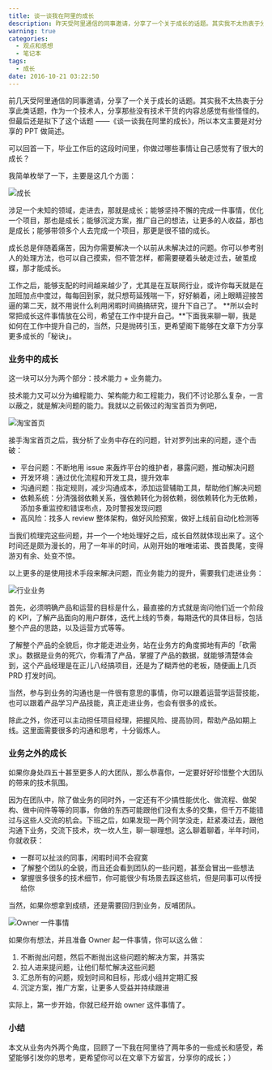 ```yaml
---
title: 谈一谈我在阿里的成长
description: 昨天受阿里通信的同事邀请，分享了一个关于成长的话题。其实我不太热衷于分享此类话题，作为一个技术人，分享那些没有技术干货的内容总感觉有些怪怪的，无奈，还是拟下了这个话题——《谈一谈我在阿里的成长》，所以本文主要是分享的 PPT 简述。
warning: true
categories:
  - 观点和感想
  - 笔记本
tags:
  - 成长
date: 2016-10-21 03:22:50
---
```



前几天受阿里通信的同事邀请，分享了一个关于成长的话题。其实我不太热衷于分享此类话题，作为一个技术人，分享那些没有技术干货的内容总感觉有些怪怪的。但最后还是拟下了这个话题 ——《谈一谈我在阿里的成长》，所以本文主要是对分享的 PPT 做简述。

<!--more-->

可以回首一下，毕业工作后的这段时间里，你做过哪些事情让自己感觉有了很大的成长？

我简单枚举了一下，主要是这几个方面：

![成长](https://cdn.jsdelivr.net/gh/barretlee/blog/blog/src/blogimgs/2016/10/21/65e4f1e6gw1f8zamgkq8pj20pa0e9gmd.jpg)<!--<source src="http://ww4.sinaimg.cn/large/65e4f1e6gw1f8zamgkq8pj20pa0e9gmd.jpg">-->

涉足一个未知的领域，走进去，那就是成长；能够坚持不懈的完成一件事情，优化一个项目，那也是成长；能够沉淀方案，推广自己的想法，让更多的人收益，那也是成长；能够带领多个人去完成一个项目，那更是很不错的成长。

成长总是伴随着痛苦，因为你需要解决一个以前从未解决过的问题。你可以参考别人的处理方法，也可以自己摸索，但不管怎样，都需要硬着头破走过去，破茧成蝶，那才能成长。

工作之后，能够支配的时间越来越少了，尤其是在互联网行业，或许你每天就是在加班加点中度过，每每回到家，就只想苟延残喘一下，好好躺着，闭上眼睛迎接苦逼的第二天，就不用说什么利用闲暇时间搞搞研究，提升下自己了。 **所以会时常把成长这件事情放在公司，希望在工作中提升自己。**下面我来聊一聊，我是如何在工作中提升自己的，当然，只是抛砖引玉，更希望阁下能够在文章下方分享更多成长的「秘诀」。

### 业务中的成长

这一块可以分为两个部分：技术能力 + 业务能力。

技术能力又可以分为编程能力、架构能力和工程能力，我们不讨论那么复杂，一言以蔽之，就是解决问题的能力。我就以之前做过的淘宝首页为例吧，

![淘宝首页](https://cdn.jsdelivr.net/gh/barretlee/blog/blog/src/blogimgs/2016/10/21/65e4f1e6gw1f8zb1946y3j20p80e5mzf.jpg)<!--<source src="http://ww2.sinaimg.cn/large/65e4f1e6gw1f8zb1946y3j20p80e5mzf.jpg">-->

接手淘宝首页之后，我分析了业务中存在的问题，针对罗列出来的问题，逐个击破：

- 平台问题：不断地用 issue 来轰炸平台的维护者，暴露问题，推动解决问题
- 开发环境：通过优化流程和开发工具，提升效率
- 沟通问题：指定规则，减少沟通成本，添加运营辅助工具，帮助他们解决问题
- 依赖系统：分清强弱依赖关系，强依赖转化为弱依赖，弱依赖转化为无依赖，添加多重监控和错误布点，及时警报发现问题
- 高风险：找多人 review 整体架构，做好风险预案，做好上线前自动化检测等

当我们梳理完这些问题，并一个一个地处理好之后，成长自然就体现出来了。这个时间还是颇为漫长的，用了一年半的时间，从刚开始的唯唯诺诺、畏首畏尾，变得游刃有余、处变不惊。

以上更多的是使用技术手段来解决问题，而业务能力的提升，需要我们走进业务：

![行业业务](https://cdn.jsdelivr.net/gh/barretlee/blog/blog/src/blogimgs/2016/10/21/65e4f1e6gw1f8zb97yvttj20pa0e6dgg.jpg)<!--<source src="http://ww4.sinaimg.cn/large/65e4f1e6gw1f8zb97yvttj20pa0e6dgg.jpg">-->

首先，必须明确产品和运营的目标是什么，最直接的方式就是询问他们近一个阶段的 KPI，了解产品面向的用户群体，迭代上线的节奏，每期迭代的具体目标，包括整个产品的思路，以及运营方式等等。

了解整个产品的全貌后，你才能走进业务，站在业务方的角度掷地有声的「砍需求」。数据是业务的死穴，你看清了产品，掌握了产品的数据，就能够清楚体会到，这个产品经理是在正儿八经搞项目，还是为了糊弄他的老板，随便画上几页 PRD 打发时间。

当然，参与到业务的沟通也是一件很有意思的事情，你可以跟着运营学运营技能，也可以跟着产品学习产品技能，真正走进业务，也会有很多的成长。

除此之外，你还可以主动担任项目经理，把握风险、提高协同，帮助产品如期上线。这里面需要很多的沟通和思考，十分锻炼人。

### 业务之外的成长

如果你身处四五十甚至更多人的大团队，那么恭喜你，一定要好好珍惜整个大团队的带来的技术氛围。

因为在团队中，除了做业务的同时外，一定还有不少搞性能优化、做流程、做架构、做中间件等等的同事，你做的东西可能跟他们没有太多的交集，但千万不能错过与这些人交流的机会。下班之后，如果发现一两个同学没走，赶紧凑过去，跟他沟通下业务，交流下技术，坎一坎人生，聊一聊理想。这么聊着聊着，半年时间，你就收获：

- 一群可以扯淡的同事，闲暇时间不会寂寞
- 了解整个团队的全貌，而且还会看到团队的一些问题，甚至会冒出一些想法
- 掌握很多很多的技术细节，你可能很少有场景去踩这些坑，但是同事可以传授给你

当然，如果你想拿到成绩，还是需要回归到业务，反哺团队。

![Owner 一件事情](https://cdn.jsdelivr.net/gh/barretlee/blog/blog/src/blogimgs/2016/10/21/65e4f1e6gw1f8zbqzzdqaj20p50e63za.jpg)<!--<source src="http://ww1.sinaimg.cn/large/65e4f1e6gw1f8zbqzzdqaj20p50e63za.jpg">-->

如果你有想法，并且准备 Owner 起一件事情，你可以这么做：

1. 不断抛出问题，然后不断抛出这些问题的解决方案，并落实
2. 拉人进来提问题，让他们帮忙解决这些问题
3. 汇总所有的问题，规划时间和目标，形成小组并定期汇报
4. 沉淀方案，推广方案，让更多人受益并持续跟进

实际上，第一步开始，你就已经开始 owner 这件事情了。

### 小结

本文从业务内外两个角度，回顾了一下我在阿里待了两年多的一些成长和感受，希望能够引发你的思考，更希望你可以在文章下方留言，分享你的成长；）
